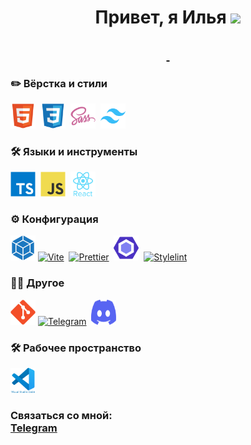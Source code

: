 <h1 align="center">Привет, я Илья <img src="https://github.com/blackcater/blackcater/raw/main/images/Hi.gif" height="32" /></h1>

<h2 align="center">
    <a href="https://leetcode.com/u/GabimaruDevastated/">
        <img src="https://leetcard.jacoblin.cool/GabimaruDev?theme=dark&ext=heatmap" alt="">
        <img src="https://leetcode-badge-showcase.vercel.app/api?username=GabimaruDevastated&theme=dark&border=border&animated=true" alt="">
    </a>
</h2>

### ✏️&nbsp;Вёрстка и стили
<p>
    <a href="https://html.com/" target="_blank" rel="noreferrer"><img src="https://github.com/devicons/devicon/blob/master/icons/html5/html5-original.svg" alt="HTML" title="HTML" width="40" height="40"/></a>&nbsp;
    <a href='https://www.w3.org/TR/CSS/#css' target="_blank" rel="noreferrer"><img src="https://github.com/devicons/devicon/blob/master/icons/css3/css3-original.svg" title="CSS"  alt="CSS" width="40" height="40"/><a/>&nbsp;
    <a href="https://sass-lang.com/" target="_blank" rel="noreferrer"><img src="https://github.com/devicons/devicon/blob/master/icons/sass/sass-original.svg" title="Sass" alt="Sass" width="40" height="40" /></a>&nbsp;
    <a href="https://tailwindcss.com/" target="_blank" rel="noreferrer"><img src="https://github.com/devicons/devicon/blob/master/icons/tailwindcss/tailwindcss-original.svg" title="Tailwind" alt="Tailwind" width="40" height="40" /></a>&nbsp;
</p>

### 🛠&nbsp;Языки и инструменты
<p>
  <a href='https://www.typescriptlang.org/' target="_blank" rel="noreferrer"><img src="https://github.com/devicons/devicon/blob/master/icons/typescript/typescript-original.svg" title="TypeScript"  alt="TypeScript" width="40" height="40"/><a/>&nbsp;
  <a href='https://www.javascript.com/' target="_blank" rel="noreferrer"><img src="https://github.com/devicons/devicon/blob/master/icons/javascript/javascript-original.svg" title="JavaScript" alt="JavaScript" width="40" height="40"/></a>&nbsp;
  <a href='https://reactjs.org/' target="_blank" rel="noreferrer"><img src="https://github.com/devicons/devicon/blob/master/icons/react/react-original-wordmark.svg" title="React" alt="React" width="40" height="40"/><a/>&nbsp;
</p>

### ⚙️&nbsp;Конфигурация
<p>
    <a href="https://webpack.js.org/" target="_blank" rel="noreferrer"><img src="https://github.com/devicons/devicon/blob/master/icons/webpack/webpack-plain.svg" alt="Webpack" title="Webpack" width="40" height="40"/></a>
    <a href='https://vitejs.dev/' target="_blank" rel="noreferrer"><img src="https://vitejs.dev/logo.svg" title="Vite"  alt="Vite" width="40" height="40"/><a/>&nbsp;
    <a href="https://prettier.io/" target="_blank" rel="noreferrer"><img src="https://prettier.io/icon.png" title="Prettier" alt="Prettier" width="40" height="40" /></a>&nbsp;
    <a href="https://eslint.org/" target="_blank" rel="noreferrer"><img src="https://github.com/devicons/devicon/blob/master/icons/eslint/eslint-original.svg" title="ESLint" alt="ESLint" width="40" height="40" /></a>&nbsp;
    <a href="https://stylelint.io/" target="_blank" rel="noreferrer"><img src="https://avatars.githubusercontent.com/u/10076935?s=280&v=4" title="Stylelint" alt="Stylelint" width="40" height="40" /></a>&nbsp;
</p>
  
### 👨‍💻&nbsp;Другое

<p>
    <a href="https://git.com" target="_blank" rel="noreferrer"><img src="https://github.com/devicons/devicon/blob/master/icons/git/git-original.svg" alt="Git" title="Git" width="40" height="40" /></a>
    <a href='https://core.telegram.org/' target="_blank" rel="noreferrer"><img src="https://upload.wikimedia.org/wikipedia/commons/thumb/8/82/Telegram_logo.svg/512px-Telegram_logo.svg.png?20220101141644" title="Telegram"  alt="Telegram" width="40" height="40"/></a>&nbsp;
    <a href='https://discord.com/developers/docs/intro' target="_blank" rel="noreferrer"><img src="https://github.com/StasKobles/StasKobles/blob/main/discord-mark-blue.svg" title="Discord"  alt="Discord" width="40" height="40"/></a>&nbsp;
</p>

### 🛠️&nbsp;Рабочее пространство
<p>
    <a href='https://code.visualstudio.com/' target="_blank" rel="noreferrer"><img src="https://github.com/devicons/devicon/blob/master/icons/vscode/vscode-original-wordmark.svg" title="VSCode"  alt="VSCode" width="40" height="40"/><a/>&nbsp;
</p>


### Связаться со мной:<br />[Telegram](https://t.me/GabimaruDevastated)
